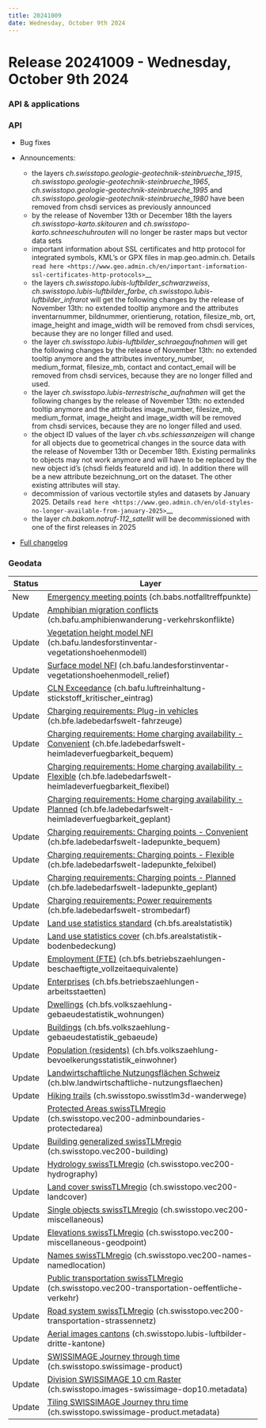 ```yaml
---
title: 20241009
date: Wednesday, October 9th 2024
---
```


# Release 20241009 - Wednesday, October 9th 2024

### API & applications

### API

- Bug fixes
- Announcements:

  - the layers _ch.swisstopo.geologie-geotechnik-steinbrueche_1915_, _ch.swisstopo.geologie-geotechnik-steinbrueche_1965_, _ch.swisstopo.geologie-geotechnik-steinbrueche_1995_ and _ch.swisstopo.geologie-geotechnik-steinbrueche_1980_ have been removed from chsdi services as previously announced
  - by the release of November 13th or December 18th the layers _ch.swisstopo-karto.skitouren_ and _ch.swisstopo-karto.schneeschuhrouten_ will no longer be raster maps but vector data sets
  - important information about SSL certificates and http protocol for integrated symbols, KML’s or GPX files in map.geo.admin.ch. Details `read here <https://www.geo.admin.ch/en/important-imformation-ssl-certificates-http-protocols>`\_\_
  - the layers _ch.swisstopo.lubis-luftbilder_schwarzweiss_, _ch.swisstopo.lubis-luftbilder_farbe_, _ch.swisstopo.lubis-luftbilder_infrarot_ will get the following changes by the release of November 13th: no extended tooltip anymore and the attributes inventarnummer, bildnummer, orientierung, rotation, filesize_mb, ort, image_height and image_width will be removed from chsdi services, because they are no longer filled and used.
  - the layer _ch.swisstopo.lubis-luftbilder_schraegaufnahmen_ will get the following changes by the release of November 13th: no extended tooltip anymore and the attributes inventory_number, medium_format, filesize_mb, contact and contact_email will be removed from chsdi services, because they are no longer filled and used.
  - the layer _ch.swisstopo.lubis-terrestrische_aufnahmen_ will get the following changes by the release of November 13th: no extended tooltip anymore and the attributes image_number, filesize_mb, medium_format, image_height and image_width will be removed from chsdi services, because they are no longer filled and used.
  - the object ID values of the layer _ch.vbs.schiessanzeigen_ will change for all objects due to geometrical changes in the source data with the release of November 13th or December 18th. Existing permalinks to objects may not work anymore and will have to be replaced by the new object id’s (chsdi fields featureId and id). In addition there will be a new attribute bezeichnung_ort on the dataset. The other existing attributes will stay.
  - decommission of various vectortile styles and datasets by January 2025. Details `read here <https://www.geo.admin.ch/en/old-styles-no-longer-available-from-january-2025>`\_\_
  - the layer _ch.bakom.notruf-112_satellit_ will be decommissioned with one of the first releases in 2025

- [Full changelog](https://github.com/geoadmin/mf-chsdi3/compare/2024-08-28-rc1...2024-10-09-rc1)

### Geodata

| Status | Layer                                                                                                                                                                                                      |
| ------ | ---------------------------------------------------------------------------------------------------------------------------------------------------------------------------------------------------------- |
| New    | [Emergency meeting points](//map.geo.admin.ch/?layers=ch.babs.notfalltreffpunkte) (ch.babs.notfalltreffpunkte)                                                                                             |
| Update | [Amphibian migration conflicts](//map.geo.admin.ch/?layers=ch.bafu.amphibienwanderung-verkehrskonflikte) (ch.bafu.amphibienwanderung-verkehrskonflikte)                                                    |
| Update | [Vegetation height model NFI](//map.geo.admin.ch/?layers=ch.bafu.landesforstinventar-vegetationshoehenmodell) (ch.bafu.landesforstinventar-vegetationshoehenmodell)                                        |
| Update | [Surface model NFI](//map.geo.admin.ch/?layers=ch.bafu.landesforstinventar-vegetationshoehenmodell_relief) (ch.bafu.landesforstinventar-vegetationshoehenmodell_relief)                                    |
| Update | [CLN Exceedance](//map.geo.admin.ch/?layers=ch.bafu.luftreinhaltung-stickstoff_kritischer_eintrag) (ch.bafu.luftreinhaltung-stickstoff_kritischer_eintrag)                                                 |
| Update | [Charging requirements: Plug-in vehicles](//map.geo.admin.ch/?layers=ch.bfe.ladebedarfswelt-fahrzeuge) (ch.bfe.ladebedarfswelt-fahrzeuge)                                                                  |
| Update | [Charging requirements: Home charging availability - Convenient](//map.geo.admin.ch/?layers=ch.bfe.ladebedarfswelt-heimladeverfuegbarkeit_bequem) (ch.bfe.ladebedarfswelt-heimladeverfuegbarkeit_bequem)   |
| Update | [Charging requirements: Home charging availability - Flexible](//map.geo.admin.ch/?layers=ch.bfe.ladebedarfswelt-heimladeverfuegbarkeit_flexibel) (ch.bfe.ladebedarfswelt-heimladeverfuegbarkeit_flexibel) |
| Update | [Charging requirements: Home charging availability - Planned](//map.geo.admin.ch/?layers=ch.bfe.ladebedarfswelt-heimladeverfuegbarkeit_geplant) (ch.bfe.ladebedarfswelt-heimladeverfuegbarkeit_geplant)    |
| Update | [Charging requirements: Charging points - Convenient](//map.geo.admin.ch/?layers=ch.bfe.ladebedarfswelt-ladepunkte_bequem) (ch.bfe.ladebedarfswelt-ladepunkte_bequem)                                      |
| Update | [Charging requirements: Charging points - Flexible](//map.geo.admin.ch/?layers=ch.bfe.ladebedarfswelt-ladepunkte_felxibel) (ch.bfe.ladebedarfswelt-ladepunkte_felxibel)                                    |
| Update | [Charging requirements: Charging points - Planned](//map.geo.admin.ch/?layers=ch.bfe.ladebedarfswelt-ladepunkte_geplant) (ch.bfe.ladebedarfswelt-ladepunkte_geplant)                                       |
| Update | [Charging requirements: Power requirements](//map.geo.admin.ch/?layers=ch.bfe.ladebedarfswelt-strombedarf) (ch.bfe.ladebedarfswelt-strombedarf)                                                            |
| Update | [Land use statistics standard](//map.geo.admin.ch/?layers=ch.bfs.arealstatistik) (ch.bfs.arealstatistik)                                                                                                   |
| Update | [Land use statistics cover](//map.geo.admin.ch/?layers=ch.bfs.arealstatistik-bodenbedeckung) (ch.bfs.arealstatistik-bodenbedeckung)                                                                        |
| Update | [Employment (FTE)](//map.geo.admin.ch/?layers=ch.bfs.betriebszaehlungen-beschaeftigte_vollzeitaequivalente) (ch.bfs.betriebszaehlungen-beschaeftigte_vollzeitaequivalente)                                 |
| Update | [Enterprises](//map.geo.admin.ch/?layers=ch.bfs.betriebszaehlungen-arbeitsstaetten) (ch.bfs.betriebszaehlungen-arbeitsstaetten)                                                                            |
| Update | [Dwellings](//map.geo.admin.ch/?layers=ch.bfs.volkszaehlung-gebaeudestatistik_wohnungen) (ch.bfs.volkszaehlung-gebaeudestatistik_wohnungen)                                                                |
| Update | [Buildings](//map.geo.admin.ch/?layers=ch.bfs.volkszaehlung-gebaeudestatistik_gebaeude) (ch.bfs.volkszaehlung-gebaeudestatistik_gebaeude)                                                                  |
| Update | [Population (residents)](//map.geo.admin.ch/?layers=ch.bfs.volkszaehlung-bevoelkerungsstatistik_einwohner) (ch.bfs.volkszaehlung-bevoelkerungsstatistik_einwohner)                                         |
| Update | [Landwirtschaftliche Nutzungsflächen Schweiz](//map.geo.admin.ch/?layers=ch.blw.landwirtschaftliche-nutzungsflaechen) (ch.blw.landwirtschaftliche-nutzungsflaechen)                                        |
| Update | [Hiking trails](//map.geo.admin.ch/?layers=ch.swisstopo.swisstlm3d-wanderwege) (ch.swisstopo.swisstlm3d-wanderwege)                                                                                        |
| Update | [Protected Areas swissTLMregio](//map.geo.admin.ch/?layers=ch.swisstopo.vec200-adminboundaries-protectedarea) (ch.swisstopo.vec200-adminboundaries-protectedarea)                                          |
| Update | [Building generalized swissTLMregio](//map.geo.admin.ch/?layers=ch.swisstopo.vec200-building) (ch.swisstopo.vec200-building)                                                                               |
| Update | [Hydrology swissTLMregio](//map.geo.admin.ch/?layers=ch.swisstopo.vec200-hydrography) (ch.swisstopo.vec200-hydrography)                                                                                    |
| Update | [Land cover swissTLMregio](//map.geo.admin.ch/?layers=ch.swisstopo.vec200-landcover) (ch.swisstopo.vec200-landcover)                                                                                       |
| Update | [Single objects swissTLMregio](//map.geo.admin.ch/?layers=ch.swisstopo.vec200-miscellaneous) (ch.swisstopo.vec200-miscellaneous)                                                                           |
| Update | [Elevations swissTLMregio](//map.geo.admin.ch/?layers=ch.swisstopo.vec200-miscellaneous-geodpoint) (ch.swisstopo.vec200-miscellaneous-geodpoint)                                                           |
| Update | [Names swissTLMregio](//map.geo.admin.ch/?layers=ch.swisstopo.vec200-names-namedlocation) (ch.swisstopo.vec200-names-namedlocation)                                                                        |
| Update | [Public transportation swissTLMregio](//map.geo.admin.ch/?layers=ch.swisstopo.vec200-transportation-oeffentliche-verkehr) (ch.swisstopo.vec200-transportation-oeffentliche-verkehr)                        |
| Update | [Road system swissTLMregio](//map.geo.admin.ch/?layers=ch.swisstopo.vec200-transportation-strassennetz) (ch.swisstopo.vec200-transportation-strassennetz)                                                  |
| Update | [Aerial images cantons](//map.geo.admin.ch/?layers=ch.swisstopo.lubis-luftbilder-dritte-kantone) (ch.swisstopo.lubis-luftbilder-dritte-kantone)                                                            |
| Update | [SWISSIMAGE Journey through time](//map.geo.admin.ch/?layers=ch.swisstopo.swissimage-product) (ch.swisstopo.swissimage-product)                                                                            |
| Update | [Division SWISSIMAGE 10 cm Raster](//map.geo.admin.ch/?layers=ch.swisstopo.images-swissimage-dop10.metadata) (ch.swisstopo.images-swissimage-dop10.metadata)                                               |
| Update | [Tiling SWISSIMAGE Journey thru time](//map.geo.admin.ch/?layers=ch.swisstopo.swissimage-product.metadata) (ch.swisstopo.swissimage-product.metadata)                                                      |
